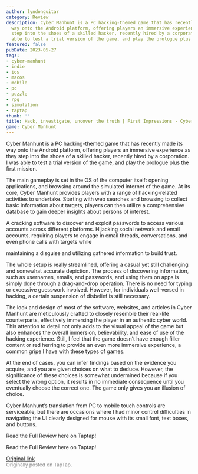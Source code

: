 ```yaml
---
author: lyndonguitar
category: Review
description: Cyber Manhunt is a PC hacking-themed game that has recently made its
  way onto the Android platform, offering players an immersive experience as they
  step into the shoes of a skilled hacker, recently hired by a corporation. I was
  able to test a trial version of the game, and play the prologue plus the first mission.
featured: false
pubDate: 2023-05-27
tags:
- cyber-manhunt
- indie
- ios
- macos
- mobile
- pc
- puzzle
- rpg
- simulation
- taptap
thumb: ''
title: Hack, investigate, uncover the truth | First Impressions - Cyber Manhunt
game: Cyber Manhunt
---
```

Cyber Manhunt is a PC hacking-themed game that has recently made its way onto the Android platform, offering players an immersive experience as they step into the shoes of a skilled hacker, recently hired by a corporation. I was able to test a trial version of the game, and play the prologue plus the first mission.

The main gameplay is set in the OS of the computer itself: opening applications, and browsing around the simulated internet of the game. At its core, Cyber Manhunt provides players with a range of hacking-related activities to undertake. Starting with web searches and browsing to collect basic information about targets, players can then utilize a comprehensive database to gain deeper insights about persons of interest.

A cracking software to discover and exploit passwords to access various accounts across different platforms. Hijacking social network and email accounts, requiring players to engage in email threads, conversations, and even phone calls with targets while

maintaining a disguise and utilizing gathered information to build trust.

The whole setup is really streamlined, offering a casual yet still challenging and somewhat accurate depiction. The process of discovering information, such as usernames, emails, and passwords, and using them on apps is simply done through a drag-and-drop operation. There is no need for typing or excessive guesswork involved. However, for individuals well-versed in hacking, a certain suspension of disbelief is still necessary.

The look and design of most of the software, websites, and articles in Cyber Manhunt are meticulously crafted to closely resemble their real-life counterparts, effectively immersing the player in an authentic cyber world. This attention to detail not only adds to the visual appeal of the game but also enhances the overall immersion, believability, and ease of use of the hacking experience. Still, I feel that the game doesn’t have enough filler content or red herring to provide an even more immersive experience, a common gripe I have with these types of games.

At the end of cases, you can infer findings based on the evidence you acquire, and you are given choices on what to deduce. However, the significance of these choices is somewhat undermined because if you select the wrong option, it results in no immediate consequence until you eventually choose the correct one. The game only gives you an illusion of choice.

Cyber Manhunt’s translation from PC to mobile touch controls are serviceable, but there are occasions where I had minor control difficulties in navigating the UI clearly designed for mouse with its small font, text boxes, and buttons.

Read the Full Review here on Taptap!

Read the Full Review here on Taptap!

[Original link](https://www.taptap.io/post/5668350)<br><span style="font-size: 0.95em; color: #888;">Originally posted on TapTap.</span>